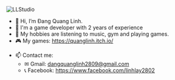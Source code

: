 ![LLStudio](https://user-images.githubusercontent.com/84113503/165054118-5ff08eb7-77eb-4e0d-9440-267cd0cdaa5a.png)

- 👋 Hi, I’m Đang Quang Linh.
- 👀 I'm a game developer with 2 years of experience
- 🤩 My hobbies are listening to music, gym and playing games.
- 🎮 My games: https://quanglinh.itch.io/
* 📫 Contact me:
  * ✉  Gmail: dangquanglinh2809@gmail.com
  * 📞 Facebook: https://www.facebook.com/linhlay2802
        
<!---
linhlay2809/linhlay2809 is a ✨ special ✨ repository because its `README.md` (this file) appears on your GitHub profile.
You can click the Preview link to take a look at your changes.sss
--->

  

